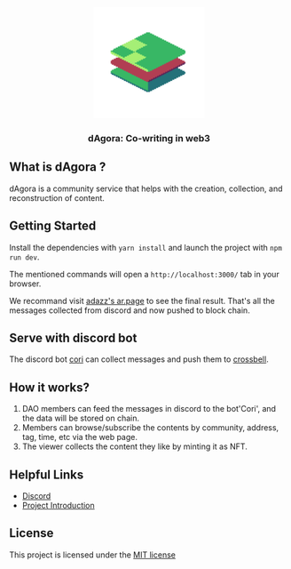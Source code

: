 <p align="center">
  <a href="https://decent.land">
    <img src="./img/new-logo.png" height="200">
  </a>
  <h3 align="center">dAgora: Co-writing in web3</h3>
</p>

## What is dAgora ?
dAgora is a community service that helps with the creation, collection, and reconstruction of content.

## Getting Started
Install the dependencies with `yarn install` and launch the project with `npm run dev`. 

The mentioned commands will open a `http://localhost:3000/` tab in your browser.

We recommand visit [adazz's ar.page](http://adazz.localhost:3000/) to see the final result. That's all the messages collected from discord and now pushed to block chain.

## Serve with discord bot
The discord bot [cori](https://github.com/DDAO-community/Cori) can collect messages and push them to [crossbell](https://crossbell.io/feed).

## How it works?
1. DAO members can feed the messages in discord to the bot'Cori', and the data will be stored on chain.
2. Members can browse/subscribe the contents by community, address, tag, time, etc via the web page.
3. The viewer collects the content they like by minting it as NFT.

## Helpful Links
- [Discord](https://discord.com/channels/995771542631890944/1019574929571721266)
- [Project Introduction](https://pitch.com/public/a710d2ec-87a6-4c46-91d3-25167d74f5bf)

## License
This project is licensed under the [MIT license](./LICENSE)
